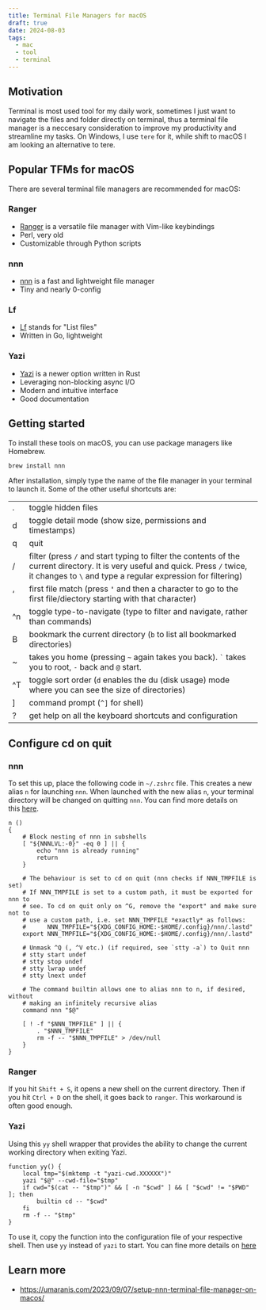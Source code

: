 ```yaml
---
title: Terminal File Managers for macOS
draft: true
date: 2024-08-03
tags:
  - mac
  - tool
  - terminal
---
```

## Motivation

Terminal is most used tool for my daily work, sometimes I just want to navigate the files and folder directly on terminal, thus a terminal file manager is a neccesary consideration to improve my productivity and streamline my tasks.
On Windows, I use `tere` for it, while shift to macOS I am looking an alternative to tere.

## Popular TFMs for macOS
There are several terminal file managers are recommended for macOS:
### Ranger
- [Ranger](https://ranger.github.io) is a versatile file manager with Vim-like keybindings
- Perl, very old
- Customizable through Python scripts
### nnn
- [nnn](https://github.com/jarun/nnn) is a fast and lightweight file manager
- Tiny and nearly 0-config
### Lf
- [Lf](https://github.com/gokcehan/lf) stands for "List files"
- Written in Go, lightweight
### Yazi
- [Yazi](https://github.com/sxyazi/yazi) is a newer option written in Rust
- Leveraging non-blocking async I/O
- Modern and intuitive interface
- Good documentation
## Getting started
To install these tools on macOS, you can use package managers like Homebrew.
```shell
brew install nnn
```
After installation, simply type the name of the file manager in your terminal to launch it.
Some of the other useful shortcuts are:

|     |                                                                                                                                                                                                  |
| --- | ------------------------------------------------------------------------------------------------------------------------------------------------------------------------------------------------ |
| .   | toggle hidden files                                                                                                                                                                              |
| d   | toggle detail mode (show size, permissions and timestamps)                                                                                                                                       |
| q   | quit                                                                                                                                                                                             |
| /   | filter (press `/` and start typing to filter the contents of the current directory. It is very useful and quick. Press `/` twice, it changes to `\` and type a regular expression for filtering) |
| ‘   | first file match (press **`'`** and then a character to go to the first file/diectory starting with that character)                                                                              |
| ^n  | toggle type-to-navigate (type to filter and navigate, rather than commands)                                                                                                                      |
| B   | bookmark the current directory (`b` to list all bookmarked directories)                                                                                                                          |
| ~   | takes you home (pressing `~` again takes you back). `` ` `` takes you to root, `-` back and `@` start.                                                                                           |
| ^T  | toggle sort order (`d` enables the du (disk usage) mode where you can see the size of directories)                                                                                               |
| ]   | command prompt (`^]` for shell)                                                                                                                                                                  |
| ?   | get help on all the keyboard shortcuts and configuration                                                                                                                                         |
## Configure cd on quit
### nnn
To set this up, place the following code in `~/.zshrc` file.
This creates a new alias `n` for launching `nnn`. When launched with the new alias `n`, your terminal directory will be changed on quitting `nnn`.
You can find more details on this [here](https://github.com/jarun/nnn/wiki/Basic-use-cases#configure-cd-on-quit).
```shell
n ()
{
    # Block nesting of nnn in subshells
    [ "${NNNLVL:-0}" -eq 0 ] || {
        echo "nnn is already running"
        return
    }

    # The behaviour is set to cd on quit (nnn checks if NNN_TMPFILE is set)
    # If NNN_TMPFILE is set to a custom path, it must be exported for nnn to
    # see. To cd on quit only on ^G, remove the "export" and make sure not to
    # use a custom path, i.e. set NNN_TMPFILE *exactly* as follows:
    #      NNN_TMPFILE="${XDG_CONFIG_HOME:-$HOME/.config}/nnn/.lastd"
    export NNN_TMPFILE="${XDG_CONFIG_HOME:-$HOME/.config}/nnn/.lastd"

    # Unmask ^Q (, ^V etc.) (if required, see `stty -a`) to Quit nnn
    # stty start undef
    # stty stop undef
    # stty lwrap undef
    # stty lnext undef

    # The command builtin allows one to alias nnn to n, if desired, without
    # making an infinitely recursive alias
    command nnn "$@"

    [ ! -f "$NNN_TMPFILE" ] || {
        . "$NNN_TMPFILE"
        rm -f -- "$NNN_TMPFILE" > /dev/null
    }
}
```
### Ranger
If you hit `Shift + S`, it opens a new shell on the current directory.
Then if you hit `Ctrl + D` on the shell, it goes back to `ranger`.
This workaround is often good enough.
### Yazi
Using this `yy` shell wrapper that provides the ability to change the current working directory when exiting Yazi.
```shell
function yy() {  
	local tmp="$(mktemp -t "yazi-cwd.XXXXXX")"  
	yazi "$@" --cwd-file="$tmp"  
	if cwd="$(cat -- "$tmp")" && [ -n "$cwd" ] && [ "$cwd" != "$PWD" ]; then  
		builtin cd -- "$cwd"  
	fi  
	rm -f -- "$tmp"  
}
```
To use it, copy the function into the configuration file of your respective shell. Then use `yy` instead of `yazi` to start.
You can fine more details on [here](https://yazi-rs.github.io/docs/quick-start#shell-wrapper)
## Learn more
- https://umaranis.com/2023/09/07/setup-nnn-terminal-file-manager-on-macos/